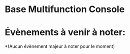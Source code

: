 # Base Multifunction Console

# Évènements à venir à noter:
*(Aucun évènement majeur à noter pour le moment)
